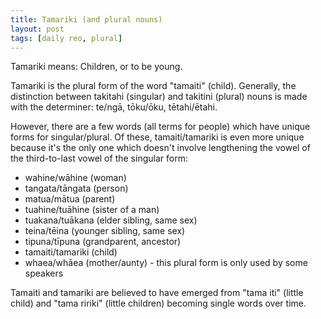 ```yaml
---
title: Tamariki (and plural nouns)
layout: post
tags: [daily reo, plural]
---
```

Tamariki means: Children, or to be young.

Tamariki is the plural form of the word "tamaiti" (child). Generally, the distinction between takitahi (singular) and takitini (plural) nouns is made with the determiner: te/ngā, tōku/ōku, tētahi/ētahi.

However, there are a few words (all terms for people) which have unique forms for singular/plural. Of these, tamaiti/tamariki is even more unique because it's the only one which doesn't involve lengthening the vowel of the third-to-last vowel of the singular form:
- wahine/wāhine (woman)
- tangata/tāngata (person)
- matua/mātua (parent)
- tuahine/tuāhine (sister of a man)
- tuakana/tuākana (elder sibling, same sex)
- teina/tēina (younger sibling, same sex)
- tipuna/tīpuna (grandparent, ancestor)
- tamaiti/tamariki (child)
- whaea/whāea (mother/aunty) - this plural form is only used by some speakers

Tamaiti and tamariki are believed to have emerged from "tama iti" (little child) and "tama ririki" (little children) becoming single words over time.
